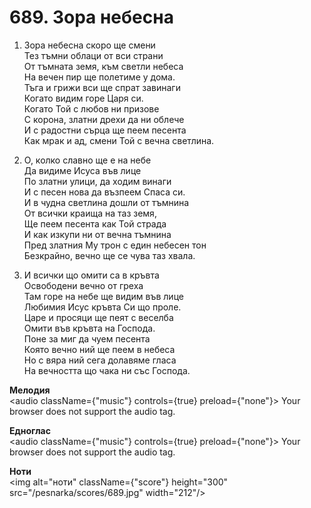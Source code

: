 # 689. Зора небесна

1. Зора небесна скоро ще смени  
Тез тъмни облаци от вси страни  
От тъмната земя, към светли небеса  
На вечен пир ще полетиме у дома.  
Тъга и грижи вси ще спрат завинаги  
Когато видим горе Царя си.  
Когато Той с любов ни призове  
С корона, златни дрехи да ни облече  
И с радостни сърца ще пеем песента  
Как мрак и ад, смени Той с вечна светлина.  

2. О, колко славно ще е на небе  
Да видиме Исуса във лице  
По златни улици, да ходим винаги  
И с песен нова да възпеем Спаса си.  
И в чудна светлина дошли от тъмнина  
От всички краища на таз земя,  
Ще пеем песента как Той страда  
И как изкупи ни от вечна тъмнина  
Пред златния Му трон с един небесен тон  
Безкрайно, вечно ще се чува таз хвала.  

3. И всички що омити са в кръвта  
Освободени вечно от греха  
Там горе на небе ще видим във лице  
Любимия Исус кръвта Си що проле.  
Царе и просяци ще пеят с веселба  
Омити във кръвта на Господа.  
Поне за миг да чуем песента  
Която вечно ний ще пеем в небеса  
Но с вяра ний сега долавяме гласа  
На вечността що чака ни със Господа.

**Мелодия**  
<audio className={"music"} controls={true} preload={"none"}>
    <source src="/pesnarka/mp3/689.mp3" type="audio/mpeg"/>
    Your browser does not support the audio tag.
</audio>

**Едноглас**  
<audio className={"music"} controls={true} preload={"none"}>
    <source src="/pesnarka/transp/689.mp3" type="audio/mpeg"/>
    Your browser does not support the audio tag.
</audio>

**Ноти**  
<img alt="ноти" className={"score"} height="300" src="/pesnarka/scores/689.jpg" width="212"/>

